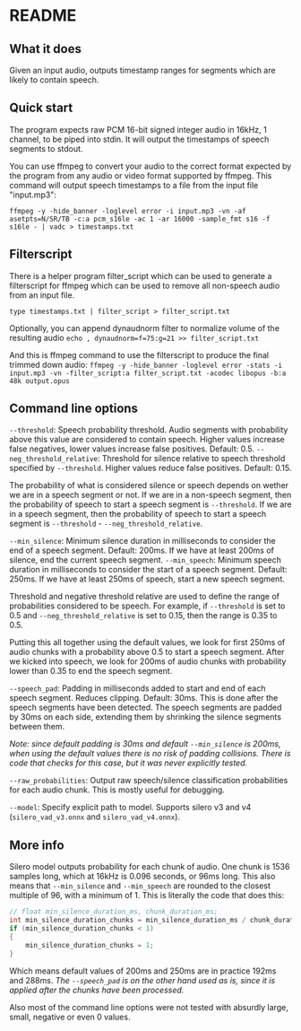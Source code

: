 # README

## What it does

Given an input audio, outputs timestamp ranges for segments which are likely to contain speech.

## Quick start

The program expects raw PCM 16-bit signed integer audio in 16kHz, 1 channel, to be piped into stdin. It will output the timestamps of speech segments to stdout.

You can use ffmpeg to convert your audio to the correct format expected by the program from any audio or video format supported by ffmpeg. This command will output speech timestamps to a file from the input file "input.mp3":

`ffmpeg -y -hide_banner -loglevel error -i input.mp3 -vn -af asetpts=N/SR/TB -c:a pcm_s16le -ac 1 -ar 16000 -sample_fmt s16 -f s16le - | vadc > timestamps.txt`

## Filterscript

There is a helper program filter_script which can be used to generate a filterscript for ffmpeg which can be used to remove all non-speech audio from an input file.

`type timestamps.txt | filter_script > filter_script.txt`

Optionally, you can append dynaudnorm filter to normalize volume of the resulting audio
`echo , dynaudnorm=f=75:g=21 >> filter_script.txt`

And this is ffmpeg command to use the filterscript to produce the final trimmed down audio:
`ffmpeg -y -hide_banner -loglevel error -stats -i input.mp3 -vn -filter_script:a filter_script.txt -acodec libopus -b:a 48k output.opus`

## Command line options

`--threshold`: Speech probability threshold. Audio segments with probability above this value are considered to contain speech. Higher values increase false negatives, lower values increase false positives. Default: 0.5.
`--neg_threshold_relative`: Threshold for silence relative to speech threshold specified by `--threshold`. Higher values reduce false positives. Default: 0.15.

The probability of what is considered silence or speech depends on wether we are in a speech segment or not. If we are in a non-speech segment, then the probability of speech to start a speech segment is `--threshold`. If we are in a speech segment, then the probability of speech to start a speech segment is `--threshold` - `--neg_threshold_relative`.

`--min_silence`: Minimum silence duration in milliseconds to consider the end of a speech segment. Default: 200ms.
If we have at least 200ms of silence, end the current speech segment.
`--min_speech`: Minimum speech duration in milliseconds to consider the start of a speech segment. Default: 250ms.
If we have at least 250ms of speech, start a new speech segment.

Threshold and negative threshold relative are used to define the range of probabilities considered to be speech. For example, if `--threshold` is set to 0.5 and `--neg_threshold_relative` is set to 0.15, then the range is 0.35 to 0.5.

Putting this all together using the default values, we look for first 250ms of audio chunks with a probability above 0.5 to start a speech segment. After we kicked into speech, we look for 200ms of audio chunks with probability lower than 0.35 to end the speech segment.

`--speech_pad`: Padding in milliseconds added to start and end of each speech segment. Reduces clipping. Default: 30ms.
This is done after the speech segments have been detected. The speech segments are padded by 30ms on each side, extending them by shrinking the silence segments between them.

*Note: since default padding is 30ms and default `--min_silence` is 200ms, when using the default values there is no risk of padding collisions. There is code that checks for this case, but it was never explicitly tested.*

`--raw_probabilities`: Output raw speech/silence classification probabilities for each audio chunk. This is mostly useful for debugging.

`--model`: Specify explicit path to model. Supports silero v3 and v4 (`silero_vad_v3.onnx` and `silero_vad_v4.onnx`).

## More info

Silero model outputs probability for each chunk of audio. One chunk is 1536 samples long, which at 16kHz is 0.096 seconds, or 96ms long.
This also means that `--min_silence` and `--min_speech` are rounded to the closest multiple of 96, with a minimum of 1. This is literally the code that does this:

```cpp
// float min_silence_duration_ms, chunk_duration_ms;
int min_silence_duration_chunks = min_silence_duration_ms / chunk_duration_ms + 0.5f;
if (min_silence_duration_chunks < 1)
{
    min_silence_duration_chunks = 1;
}
```

Which means default values of 200ms and 250ms are in practice 192ms and 288ms.
*The `--speech_pad` is on the other hand used as is, since it is applied after the chunks have been processed.*

Also most of the command line options were not tested with absurdly large, small, negative or even 0 values.

